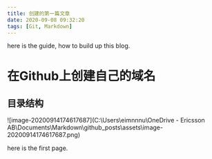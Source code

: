 ```yaml
---
title: 创建的第一篇文章
date: 2020-09-08 09:32:20
tags: [Git, Markdown]
---
```


here is the guide, how to build up this blog.

# 在Github上创建自己的域名

## 目录结构

![image-20200914174617687](C:\Users\eimnnnu\OneDrive - Ericsson AB\Documents\Markdown\github\_posts\assets\image-20200914174617687.png)


here is the first page.

